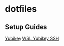 # dotfiles

## Setup Guides
[Yubikey](https://github.com/drduh/YubiKey-Guide)
[WSL Yubikey SSH](https://blog.nimamoh.net/yubi-key-gpg-wsl2/)
